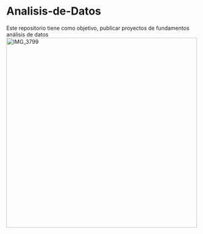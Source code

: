 # Analisis-de-Datos
Este repositorio tiene como objetivo, publicar proyectos de fundamentos análisis de datos
<img width="500" height="500" alt="IMG_3799" src="https://github.com/user-attachments/assets/81a222b9-fb0e-43f0-968e-920ad0986413" />
